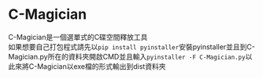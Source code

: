 # C-Magician
C-Magician是一個選單式的C碟空間釋放工具  
如果想要自己打包程式請先以```pip install pyinstaller```安裝pyinstaller並且到C-Magician.py所在的資料夾開啟CMD並且輸入```pyinstaller -F C-Magician.py```以此來將C-Magician以exe檔的形式輸出到dist資料夾